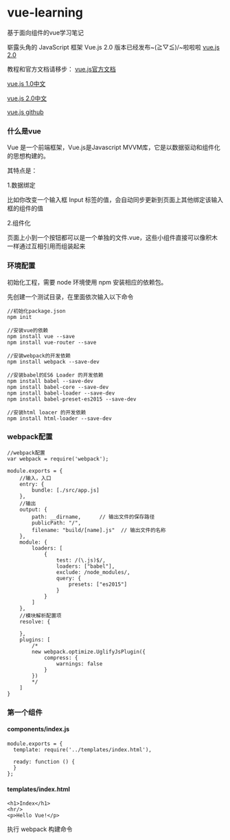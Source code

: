 # vue-learning
基于面向组件的vue学习笔记

崭露头角的 JavaScript 框架 Vue.js 2.0 版本已经发布~\(≧▽≦)/~啦啦啦   [vue.js 2.0](https://vuejs.org/guide/)

教程和官方文档请移步：
[vue.js官方文档](https://vuejs.org/)

[vue.js 1.0中文](https://vuejs.org.cn/)

[vue.js 2.0中文](https://vuefe.cn/)

[vue.js github](https://github.com/vuejs)

### 什么是vue
Vue 是一个前端框架，Vue.js是Javascript MVVM库，它是以数据驱动和组件化的思想构建的。

其特点是：

1.数据绑定

比如你改变一个输入框 Input 标签的值，会自动同步更新到页面上其他绑定该输入框的组件的值

2.组件化

页面上小到一个按钮都可以是一个单独的文件.vue，这些小组件直接可以像积木一样通过互相引用而组装起来

### 环境配置
初始化工程，需要 node 环境使用 npm 安装相应的依赖包。

先创建一个测试目录，在里面依次输入以下命令
```
//初始化package.json
npm init

//安装vue的依赖
npm install vue --save
npm install vue-router --save

//安装webpack的开发依赖
npm install webpack --save-dev

//安装babel的ES6 Loader 的开发依赖
npm install babel --save-dev
npm install babel-core --save-dev
npm install babel-loader --save-dev
npm install babel-preset-es2015 --save-dev

//安装html loacer 的开发依赖
npm install html-loader --save-dev
```

### webpack配置
```
//webpack配置
var webpack = require('webpack');

module.exports = {
	//输入，入口
	entry: {
		bundle: [./src/app.js]
	},
	//输出
	output: {
		path: __dirname,      // 输出文件的保存路径
		publicPath: "/",
		filename: "build/[name].js"  // 输出文件的名称
	},
	module: {
		loaders: [
			{
				test: /(\.js)$/, 
				loaders: ["babel"], 
				exclude: /node_modules/,
			    query: {
			    	presets: ["es2015"]
			    }
		    }
		]
	},
	//模块解析配置项
	resolve: {

	},
	plugins: [
	    /*
	    new webpack.optimize.UglifyJsPlugin({
            compress: {
                warnings: false
            }
        })
	    */
	]
}
```

### 第一个组件
#### components/index.js
```
module.exports = {
  template: require('../templates/index.html'),

  ready: function () {
  }
};
```

#### templates/index.html
```
<h1>Index</h1>
<hr/>
<p>Hello Vue!</p>
```

执行 webpack 构建命令

